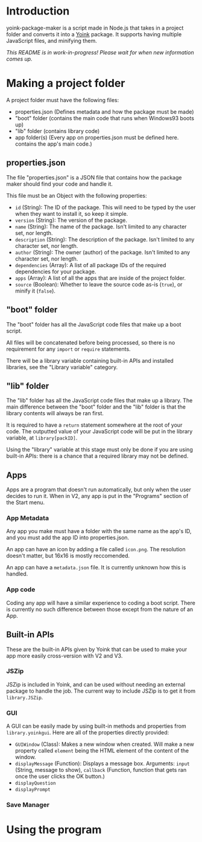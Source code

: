 # Introduction
yoink-package-maker is a script made in Node.js that takes in a project folder and converts it into a [Yoink](https://github.com/Ponali/w93-yoink) package.
It supports having multiple JavaScript files, and minifying them.

*This README is in work-in-progress! Please wait for when new information comes up.*

# Making a project folder
A project folder must have the following files:
- properties.json (Defines metadata and how the package must be made)
- "boot" folder (contains the main code that runs when Windows93 boots up)
- "lib" folder (contains library code)
- app folder(s) (Every app on properties.json must be defined here. contains the app's main code.)

## properties.json
The file "properties.json" is a JSON file that contains how the package maker should find your code and handle it.

This file must be an Object with the following properties:
- `id` (String): The ID of the package. This will need to be typed by the user when they want to install it, so keep it simple.
- `version` (String): The version of the package.
- `name` (String): The name of the package. Isn't limited to any character set, nor length.
- `description` (String): The description of the package. Isn't limited to any character set, nor length.
- `author` (String): The owner (author) of the package. Isn't limited to any character set, nor length.
- `dependencies` (Array): A list of all package IDs of the required dependencies for your package.
- `apps` (Array): A list of all the apps that are inside of the project folder.
- `source` (Boolean): Whether to leave the source code as-is (`true`), or minify it (`false`).

## "boot" folder
The "boot" folder has all the JavaScript code files that make up a boot script.

All files will be concatenated before being processed, so there is no requirement for any `import` or `require` statements.

There will be a library variable containing built-in APIs and installed libraries, see the "Library variable" category.

## "lib" folder
The "lib" folder has all the JavaScript code files that make up a library.
The main difference between the "boot" folder and the "lib" folder is that the library contents will always be ran first.

It is required to have a `return` statement somewhere at the root of your code. The outputted value of your JavaScript code will be put in the library variable, at `library[packID]`.

Using the "library" variable at this stage must only be done if you are using built-in APIs: there is a chance that a required library may not be defined.

## Apps
Apps are a program that doesn't run automatically, but only when the user decides to run it. When in V2, any app is put in the "Programs" section of the Start menu.

### App Metadata
Any app you make must have a folder with the same name as the app's ID, and you must add the app ID into properties.json.

An app can have an icon by adding a file called `icon.png`. The resolution doesn't matter, but 16x16 is mostly reccomended.

An app can have a `metadata.json` file. It is currently unknown how this is handled.

### App code
Coding any app will have a similar experience to coding a boot script. There is currently no such difference between those except from the nature of an App.

## Built-in APIs
These are the built-in APIs given by Yoink that can be used to make your app more easily cross-version with V2 and V3.

### JSZip
JSZip is included in Yoink, and can be used without needing an external package to handle the job.
The current way to include JSZip is to get it from `library.JSZip`.

### GUI
A GUI can be easily made by using built-in methods and properties from `library.yoinkgui`.
Here are all of the properties directly provided:
- `GUIWindow` (Class): Makes a new window when created. Will make a new property called `element` being the HTML element of the content of the window.
- `displayMessage` (Function): Displays a message box. Arguments: `input` (String, message to show), `callback` (Function, function that gets ran once the user clicks the OK button.)
- `displayQuestion`
- `displayPrompt`

### Save Manager


# Using the program

